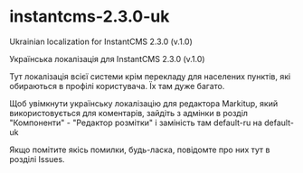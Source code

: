 # instantcms-2.3.0-uk

Ukrainian localization for InstantCMS 2.3.0 (v.1.0)

Українська локалізація для InstantCMS 2.3.0 (v.1.0)

Тут локалізація всієї системи крім перекладу для населених пунктів, які обираються в профілі користувача.
Їх там дуже багато. 

Щоб увімкнути українську локалізацію для редактора Markitup, який використовується для коментарів, зайдіть з адмінки в розділ "Компоненти" - "Редактор розмітки" і заміність там default-ru на default-uk

Якщо помітите якісь помилки, будь-ласка, повідомте про них тут в розділі Issues.

